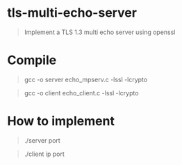 # tls-multi-echo-server
> Implement a TLS 1.3 multi echo server using openssl

# Compile
> gcc -o server echo_mpserv.c -lssl -lcrypto


> gcc -o client echo_client.c -lssl -lcrypto


# How to implement
> ./server port


> ./client ip port
